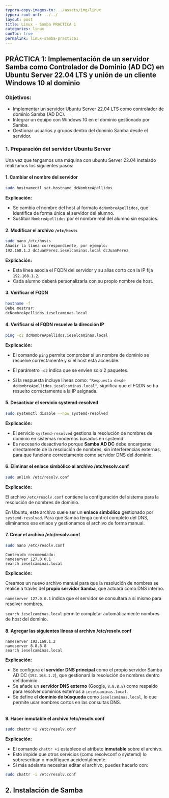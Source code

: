 ```yaml
---
typora-copy-images-to: ../assets/img/linux
typora-root-url: ../../
layout: post
title: Linux - Samba PRACTICA 1
categories: linux
conToc: true
permalink: linux-samba-practica1
---
```


## PRÁCTICA 1: Implementación de un servidor Samba como Controlador de Dominio (AD DC) en Ubuntu Server 22.04 LTS y unión de un cliente Windows 10 al dominio

### Objetivos:

- Implementar un servidor Ubuntu Server 22.04 LTS como controlador de dominio Samba (AD DC).
- Integrar un equipo con Windows 10 en el dominio gestionado por Samba.
- Gestionar usuarios y grupos dentro del dominio Samba desde el servidor.

### 1. Preparación del servidor Ubuntu Server

Una vez que tengamos una máquina con ubuntu Server 22.04 instalado realizamos los siguientes pasos: 



#### 1. Cambiar el nombre del servidor

```bash
sudo hostnamectl set-hostname dcNombreApellidos

```

**Explicación:**

- Se cambia el nombre del host al formato `dcNombreApellidos`, que identifica de forma única al servidor del alumno.
- Sustituir `NombreApellidos` por el nombre real del alumno sin espacios.

#### 2. Modificar el archivo `/etc/hosts`

```bash
sudo nano /etc/hosts
Añadir la línea correspondiente, por ejemplo:
192.168.1.2 dcJuanPerez.ieselcaminas.local dcJuanPerez
```

**Explicación:**

- Esta línea asocia el FQDN del servidor y su alias corto con la IP fija `192.168.1.2`.
- Cada alumno deberá personalizarla con su propio nombre de host.

#### 3. Verificar el FQDN

```bash
hostname -f
Debe mostrar:
dcNombreApellidos.ieselcaminas.local
```

#### 4. Verificar si el FQDN resuelve la dirección IP

```bash
ping -c2 dcNombreApellidos.ieselcaminas.local
```

**Explicación:**

- El comando `ping` permite comprobar si un nombre de dominio se resuelve correctamente y si el host está accesible.

- El parámetro `-c2` indica que se envíen solo 2 paquetes.

- Si la respuesta incluye líneas como:
  `"Respuesta desde dcNombreApellidos.ieselcaminas.local"`, significa que el FQDN se ha resuelto correctamente a la IP asignada.

#### 5. Desactivar el servicio systemd-resolved

```bash
sudo systemctl disable --now systemd-resolved
```

**Explicación:**

- El servicio `systemd-resolved` gestiona la resolución de nombres de dominio en sistemas modernos basados en systemd.
- Es necesario desactivarlo porque **Samba AD DC** debe encargarse directamente de la resolución de nombres, sin interferencias externas, para que funcione correctamente como servidor DNS del dominio.


#### 6. Eliminar el enlace simbólico al archivo /etc/resolv.conf

```bash
sudo unlink /etc/resolv.conf
```

**Explicación:**

El archivo `/etc/resolv.conf` contiene la configuración del sistema para la resolución de nombres de dominio.

En Ubuntu, este archivo suele ser un **enlace simbólico** gestionado por `systemd-resolved`.
Para que Samba tenga control completo del DNS, eliminamos ese enlace y gestionamos el archivo de forma manual.

#### 7. Crear el archivo /etc/resolv.conf

```bash
sudo nano /etc/resolv.conf
```

```
Contenido recomendado:
nameserver 127.0.0.1
search ieselcaminas.local
```



**Explicación:**

Creamos un nuevo archivo manual para que la resolución de nombres se realice a través del **propio servidor Samba**, que actuará como DNS interno.

`nameserver 127.0.0.1` indica que el servidor se consultará a sí mismo para resolver nombres.

`search ieselcaminas.local` permite completar automáticamente nombres de host del dominio.

#### 8. Agregar las siguientes líneas al archivo /etc/resolv.conf

```
nameserver 192.168.1.2
nameserver 8.8.8.8
search ieselcaminas.local
```



**Explicación:**

- Se configura el **servidor DNS principal** como el propio servidor Samba AD DC (`192.168.1.2`), que gestionará la resolución de nombres dentro del dominio.
- Se añade un **servidor DNS externo** (Google, `8.8.8.8`) como respaldo para resolver dominios externos a `ieselcaminas.local`.
- Se define el **dominio de búsqueda** como `ieselcaminas.local`, lo que permite usar nombres cortos en las consultas DNS.

```

```

#### 9. Hacer inmutable el archivo /etc/resolv.conf

```bash
sudo chattr +i /etc/resolv.conf
```

**Explicación:**

- El comando `chattr +i` establece el atributo **inmutable** sobre el archivo.
- Esto impide que otros servicios (como resolvconf o systemd) lo sobrescriban o modifiquen accidentalmente.
- Si más adelante necesitas editar el archivo, puedes hacerlo con:

```bash
sudo chattr -i /etc/resolv.conf
```



##  2. Instalación de Samba



> 
